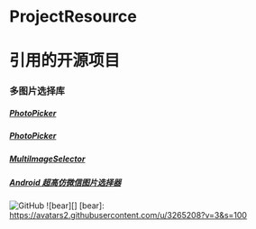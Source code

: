 # ProjectResource

# 引用的开源项目

### 多图片选择库
#####   [PhotoPicker](https://github.com/donglua/PhotoPicker)
#####   [PhotoPicker](https://github.com/liuling07/PhotoPicker)
#####   [MultiImageSelector](https://github.com/lovetuzitong/MultiImageSelector)
#####   [Android 超高仿微信图片选择器](http://blog.csdn.net/lmj623565791/article/details/39943731)

![GitHub](https://avatars2.githubusercontent.com/u/3265208?v=3&s=100 "GitHub,Social Coding")
![bear][]
[bear]: https://avatars2.githubusercontent.com/u/3265208?v=3&s=100
